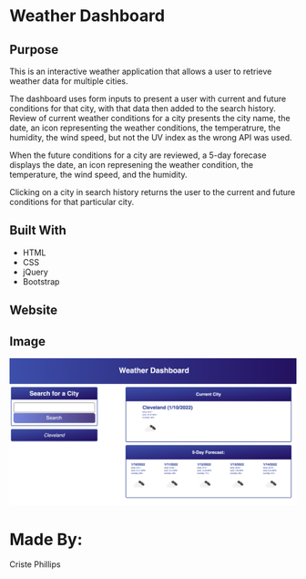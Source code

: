 # Weather Dashboard

## Purpose
This is an interactive weather application that allows a user to retrieve weather data for multiple cities.

The dashboard uses form inputs to present a user with current and future conditions for that city, with that data then added to the search history.  Review of current weather conditions for a city presents the city name, the date, an icon representing the weather conditions, the temperatrure, the humidity, the wind speed, but not the UV index as the wrong API was used.

When the future conditions for a city are reviewed, a 5-day forecase displays the date, an icon represening the weather condition, the temperature, the wind speed, and the humidity.

Clicking on a city in search history returns the user to the current and future conditions for that particular city.


## Built With
* HTML
* CSS
* jQuery
* Bootstrap

## Website



## Image
![Screenshot](/assets/images/screenshot.png)


# Made By:
Criste Phillips
